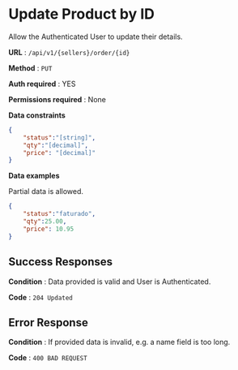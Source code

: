# Update Product by ID

Allow the Authenticated User to update their details.

**URL** : `/api/v1/{sellers}/order/{id}`

**Method** : `PUT`

**Auth required** : YES

**Permissions required** : None

**Data constraints**

```json
{
    "status":"[string]",
    "qty":"[decimal]",
    "price": "[decimal]"
}
```

**Data examples**

Partial data is allowed.

```json
{
    "status":"faturado",
    "qty":25.00,
    "price": 10.95 
}
```

## Success Responses

**Condition** : Data provided is valid and User is Authenticated.

**Code** : `204 Updated`

## Error Response

**Condition** : If provided data is invalid, e.g. a name field is too long.

**Code** : `400 BAD REQUEST`
